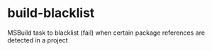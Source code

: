 # build-blacklist
 MSBuild task to blacklist (fail) when certain package references are detected in a project
